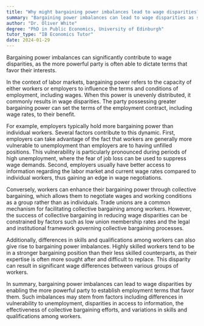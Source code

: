 ```yaml
---
title: "Why might bargaining power imbalances lead to wage disparities?"
summary: "Bargaining power imbalances can lead to wage disparities as stronger parties can dictate terms to their advantage."
author: "Dr. Oliver White"
degree: "PhD in Public Economics, University of Edinburgh"
tutor_type: "IB Economics Tutor"
date: 2024-01-29
---
```


Bargaining power imbalances can significantly contribute to wage disparities, as the more powerful party is often able to dictate terms that favor their interests.

In the context of labor markets, bargaining power refers to the capacity of either workers or employers to influence the terms and conditions of employment, including wages. When this power is unevenly distributed, it commonly results in wage disparities. The party possessing greater bargaining power can set the terms of the employment contract, including wage rates, to their benefit.

For example, employers typically hold more bargaining power than individual workers. Several factors contribute to this dynamic. First, employers can take advantage of the fact that workers are generally more vulnerable to unemployment than employers are to having unfilled positions. This vulnerability is particularly pronounced during periods of high unemployment, where the fear of job loss can be used to suppress wage demands. Second, employers usually have better access to information regarding the labor market and current wage rates compared to individual workers, thus gaining an edge in wage negotiations.

Conversely, workers can enhance their bargaining power through collective bargaining, which allows them to negotiate wages and working conditions as a group rather than as individuals. Trade unions are a common mechanism for facilitating collective bargaining among workers. However, the success of collective bargaining in reducing wage disparities can be constrained by factors such as low union membership rates and the legal and institutional framework governing collective bargaining processes.

Additionally, differences in skills and qualifications among workers can also give rise to bargaining power imbalances. Highly skilled workers tend to be in a stronger bargaining position than their less skilled counterparts, as their expertise is often more sought after and difficult to replace. This disparity can result in significant wage differences between various groups of workers.

In summary, bargaining power imbalances can lead to wage disparities by enabling the more powerful party to establish employment terms that favor them. Such imbalances may stem from factors including differences in vulnerability to unemployment, disparities in access to information, the effectiveness of collective bargaining efforts, and variations in skills and qualifications among workers.
    